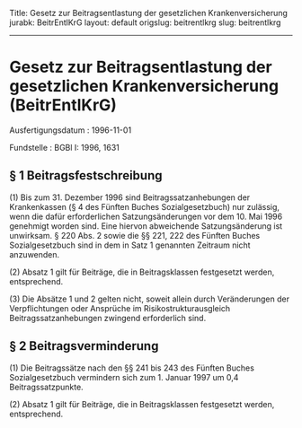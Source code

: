 Title: Gesetz zur Beitragsentlastung der gesetzlichen Krankenversicherung
jurabk: BeitrEntlKrG
layout: default
origslug: beitrentlkrg
slug: beitrentlkrg

---

# Gesetz zur Beitragsentlastung der gesetzlichen Krankenversicherung (BeitrEntlKrG)

Ausfertigungsdatum
:   1996-11-01

Fundstelle
:   BGBl I: 1996, 1631



## § 1 Beitragsfestschreibung

(1) Bis zum 31. Dezember 1996 sind Beitragssatzanhebungen der
Krankenkassen (§ 4 des Fünften Buches Sozialgesetzbuch) nur zulässig,
wenn die dafür erforderlichen Satzungsänderungen vor dem 10. Mai 1996
genehmigt worden sind. Eine hiervon abweichende Satzungsänderung ist
unwirksam. § 220 Abs. 2 sowie die §§ 221, 222 des Fünften Buches
Sozialgesetzbuch sind in dem in Satz 1 genannten Zeitraum nicht
anzuwenden.

(2) Absatz 1 gilt für Beiträge, die in Beitragsklassen festgesetzt
werden, entsprechend.

(3) Die Absätze 1 und 2 gelten nicht, soweit allein durch
Veränderungen der Verpflichtungen oder Ansprüche im
Risikostrukturausgleich Beitragssatzanhebungen zwingend erforderlich
sind.


## § 2 Beitragsverminderung

(1) Die Beitragssätze nach den §§ 241 bis 243 des Fünften Buches
Sozialgesetzbuch vermindern sich zum 1. Januar 1997 um 0,4
Beitragssatzpunkte.

(2) Absatz 1 gilt für Beiträge, die in Beitragsklassen festgesetzt
werden, entsprechend.

